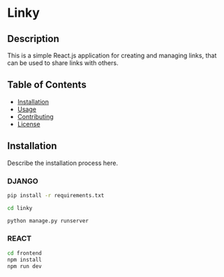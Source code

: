 # Linky

## Description
This is a simple React.js application for creating and managing links, that can be used to share links with others.

## Table of Contents

- [Installation](#installation)
- [Usage](#usage)
- [Contributing](#contributing)
- [License](#license)

## Installation

Describe the installation process here.

### DJANGO

```bash
pip install -r requirements.txt

cd linky

python manage.py runserver
```

### REACT

```bash
cd frontend
npm install
npm run dev

